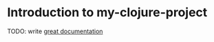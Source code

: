 # Introduction to my-clojure-project

TODO: write [great documentation](http://jacobian.org/writing/what-to-write/)

